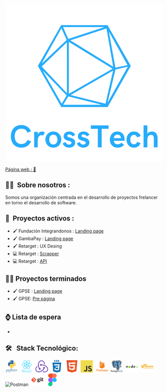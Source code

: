 <p align="center"><img src="https://github.com/CrossTech-cl/.github/blob/main/assets/logo.png" width="500" height="500"  /></p>

[Página web : 🔗](https://crosstech.netlify.app/)
## 👨‍💻 &nbsp;Sobre nosotros :

Somos una organización centrada en el desarrollo de proyectos frelancer en torno el desarrollo de software.

## 🏃 &nbsp;Proyectos activos :

- 🖌️ Fundación Integrandonos : [Landing page](https://github.com/CrossTech-cl/IntegrandonosLandingPage)
- 🖌️ GambaPay : [Landing page](https://github.com/CrossTech-cl/GambaPay)
- 🖌️ Retarget : UX Desing
- 💻 Retarget : [Scrapper](https://github.com/CrossTech-cl/AutoScrapper)
- 💻 Retarget : [API](https://github.com/CrossTech-cl/CarDataScrapperAPI)

## 😮‍💨 Proyectos terminados

- 🖌️ GPSE : [Landing page](https://github.com/CrossTech-cl/GpseLandingPage)
- 🖌️ GPSE: [Pre página](https://github.com/CrossTech-cl/GpsePrePagina)

## ⌚ Lista de espera

- 

## 🛠 &nbsp; Stack Tecnológico:

<p>
<img src="https://github.com/devicons/devicon/blob/master/icons/python/python-original-wordmark.svg" title="Python" alt="Python" width="40" height="40"/>&nbsp;
<img src="https://github.com/devicons/devicon/blob/master/icons/react/react-original-wordmark.svg" title="React" alt="React" width="40" height="40"/>&nbsp;
<img src="https://github.com/devicons/devicon/blob/master/icons/redux/redux-original.svg" title="Redux" alt="Redux " width="40" height="40"/>&nbsp;
<img src="https://github.com/devicons/devicon/blob/master/icons/css3/css3-plain-wordmark.svg"  title="CSS3" alt="CSS" width="40" height="40"/>&nbsp;
<img src="https://github.com/devicons/devicon/blob/master/icons/html5/html5-original.svg" title="HTML5" alt="HTML" width="40" height="40"/>&nbsp;
<img src="https://github.com/devicons/devicon/blob/master/icons/javascript/javascript-original.svg" title="JavaScript" alt="JavaScript" width="40" height="40"/>&nbsp;
<img src="https://github.com/devicons/devicon/blob/master/icons/firebase/firebase-plain-wordmark.svg" title="Firebase" alt="Firebase" width="40" height="40"/>&nbsp;
<img src="https://github.com/devicons/devicon/blob/master/icons/postgresql/postgresql-original-wordmark.svg" title="Postgresql"  alt="Postgresql" width="40" height="40"/>&nbsp;
<img src="https://github.com/devicons/devicon/blob/master/icons/nodejs/nodejs-original-wordmark.svg" title="NodeJS" alt="NodeJS" width="40" height="40"/>&nbsp;
<img src="https://github.com/devicons/devicon/blob/master/icons/amazonwebservices/amazonwebservices-plain-wordmark.svg" title="AWS" alt="AWS" width="40" height="40"/>&nbsp;
<img src="https://www.vectorlogo.zone/logos/getpostman/getpostman-icon.svg" title="Postman"  alt="Postman" width="40" height="40"/>&nbsp;
<img src="https://github.com/devicons/devicon/blob/master/icons/git/git-original-wordmark.svg" title="Git" **alt="Git" width="40" height="40"/>&nbsp;
<img src="https://github.com/devicons/devicon/blob/master/icons/figma/figma-original.svg" title="Figma" **alt="Figma" width="40" height="40"/>&nbsp;
</p>


